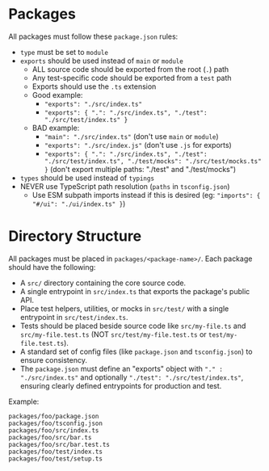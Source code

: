 # Packages

All packages must follow these `package.json` rules:

- `type` must be set to `module`
- `exports` should be used instead of `main` or `module`
  - ALL source code should be exported from the root (`.`) path
  - Any test-specific code should be exported from a `test` path
  - Exports should use the `.ts` extension
  - Good example:
    - `"exports": "./src/index.ts"`
    - `"exports": { ".": "./src/index.ts", "./test": "./src/test/index.ts" }`
  - BAD example:
    - `"main": "./src/index.ts"` (don't use `main` or `module`)
    - `"exports": "./src/index.js"` (don't use `.js` for exports)
    - `"exports": { ".": "./src/index.ts", "./test": "./src/test/index.ts", "./test/mocks": "./src/test/mocks.ts" }` (don't export multiple paths: "./test" and "./test/mocks")
- `types` should be used instead of `typings`
- NEVER use TypeScript path resolution (`paths` in `tsconfig.json`)
  - Use ESM subpath imports instead if this is desired (eg: `"imports": { "#/ui": "./ui/index.ts" }`)


# Directory Structure

All packages must be placed in `packages/<package-name>/`. Each package should have the following:

- A `src/` directory containing the core source code.
- A single entrypoint in `src/index.ts` that exports the package's public API.
- Place test helpers, utilities, or mocks in `src/test/` with a single entrypoint in `src/test/index.ts`.
- Tests should be placed beside source code like `src/my-file.ts` and `src/my-file.test.ts` (NOT `src/test/my-file.test.ts` or `test/my-file.test.ts`).
- A standard set of config files (like `package.json` and `tsconfig.json`) to ensure consistency.
- The `package.json` must define an "exports" object with `"." : "./src/index.ts"` and optionally `"./test": "./src/test/index.ts"`, ensuring clearly defined entrypoints for production and test.

Example:

```
packages/foo/package.json
packages/foo/tsconfig.json
packages/foo/src/index.ts
packages/foo/src/bar.ts
packages/foo/src/bar.test.ts
packages/foo/test/index.ts
packages/foo/test/setup.ts
```
